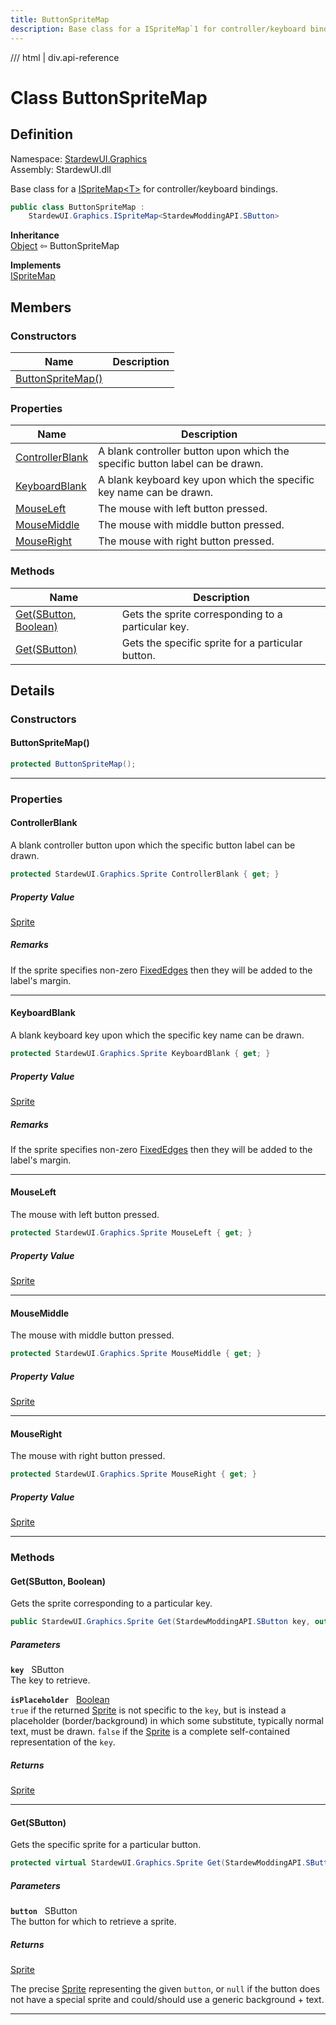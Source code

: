 ```yaml
---
title: ButtonSpriteMap
description: Base class for a ISpriteMap`1 for controller/keyboard bindings.
---
```


<link rel="stylesheet" href="/StardewUI/stylesheets/reference.css" />

/// html | div.api-reference

# Class ButtonSpriteMap

## Definition

<div class="api-definition" markdown>

Namespace: [StardewUI.Graphics](index.md)  
Assembly: StardewUI.dll  

</div>

Base class for a [ISpriteMap&lt;T&gt;](ispritemap-1.md) for controller/keyboard bindings.

```cs
public class ButtonSpriteMap : 
    StardewUI.Graphics.ISpriteMap<StardewModdingAPI.SButton>
```

**Inheritance**  
[Object](https://learn.microsoft.com/en-us/dotnet/api/system.object) ⇦ ButtonSpriteMap

**Implements**  
[ISpriteMap](ispritemap-1.md)<SButton>

## Members

### Constructors

 | Name | Description |
| --- | --- |
| [ButtonSpriteMap()](#buttonspritemap) |  | 

### Properties

 | Name | Description |
| --- | --- |
| [ControllerBlank](#controllerblank) | A blank controller button upon which the specific button label can be drawn. | 
| [KeyboardBlank](#keyboardblank) | A blank keyboard key upon which the specific key name can be drawn. | 
| [MouseLeft](#mouseleft) | The mouse with left button pressed. | 
| [MouseMiddle](#mousemiddle) | The mouse with middle button pressed. | 
| [MouseRight](#mouseright) | The mouse with right button pressed. | 

### Methods

 | Name | Description |
| --- | --- |
| [Get(SButton, Boolean)](#getsbutton-boolean) | Gets the sprite corresponding to a particular key. | 
| [Get(SButton)](#getsbutton) | Gets the specific sprite for a particular button. | 

## Details

### Constructors

#### ButtonSpriteMap()



```cs
protected ButtonSpriteMap();
```

-----

### Properties

#### ControllerBlank

A blank controller button upon which the specific button label can be drawn.

```cs
protected StardewUI.Graphics.Sprite ControllerBlank { get; }
```

##### Property Value

[Sprite](sprite.md)

##### Remarks

If the sprite specifies non-zero [FixedEdges](sprite.md#fixededges) then they will be added to the label's margin.

-----

#### KeyboardBlank

A blank keyboard key upon which the specific key name can be drawn.

```cs
protected StardewUI.Graphics.Sprite KeyboardBlank { get; }
```

##### Property Value

[Sprite](sprite.md)

##### Remarks

If the sprite specifies non-zero [FixedEdges](sprite.md#fixededges) then they will be added to the label's margin.

-----

#### MouseLeft

The mouse with left button pressed.

```cs
protected StardewUI.Graphics.Sprite MouseLeft { get; }
```

##### Property Value

[Sprite](sprite.md)

-----

#### MouseMiddle

The mouse with middle button pressed.

```cs
protected StardewUI.Graphics.Sprite MouseMiddle { get; }
```

##### Property Value

[Sprite](sprite.md)

-----

#### MouseRight

The mouse with right button pressed.

```cs
protected StardewUI.Graphics.Sprite MouseRight { get; }
```

##### Property Value

[Sprite](sprite.md)

-----

### Methods

#### Get(SButton, Boolean)

Gets the sprite corresponding to a particular key.

```cs
public StardewUI.Graphics.Sprite Get(StardewModdingAPI.SButton key, out System.Boolean isPlaceholder);
```

##### Parameters

**`key`** &nbsp; SButton  
The key to retrieve.

**`isPlaceholder`** &nbsp; [Boolean](https://learn.microsoft.com/en-us/dotnet/api/system.boolean)  
`true` if the returned [Sprite](sprite.md) is not specific to the `key`, but is instead a placeholder (border/background) in which some substitute, typically normal text, must be drawn. `false` if the [Sprite](sprite.md) is a complete self-contained representation of the `key`.

##### Returns

[Sprite](sprite.md)

-----

#### Get(SButton)

Gets the specific sprite for a particular button.

```cs
protected virtual StardewUI.Graphics.Sprite Get(StardewModdingAPI.SButton button);
```

##### Parameters

**`button`** &nbsp; SButton  
The button for which to retrieve a sprite.

##### Returns

[Sprite](sprite.md)

  The precise [Sprite](sprite.md) representing the given `button`, or `null` if the button does not have a special sprite and could/should use a generic background + text.

-----

